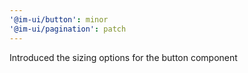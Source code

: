```yaml
---
'@im-ui/button': minor
'@im-ui/pagination': patch
---
```


Introduced the sizing options for the button component
